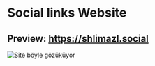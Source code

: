 # Social links Website

## Preview: https://shlimazl.social

![Site böyle gözüküyor](https://i.imgur.com/tzFAVLf.png)


